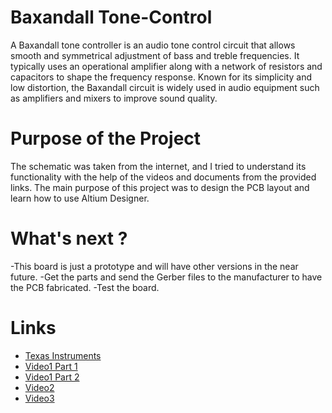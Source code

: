 # Baxandall Tone-Control

A Baxandall tone controller is an audio tone control circuit that allows smooth and symmetrical adjustment of bass and treble frequencies. It typically uses an operational amplifier along with a network of resistors and capacitors to shape the frequency response. Known for its simplicity and low distortion, the Baxandall circuit is widely used in audio equipment such as amplifiers and mixers to improve sound quality.

# Purpose of the Project
The schematic was taken from the internet, and I tried to understand its functionality with the help of the videos and documents from the provided links.
The main purpose of this project was to design the PCB layout and learn how to use Altium Designer.



# What's next ?
-This board is just a prototype and will have other versions in the near future.
-Get the parts and send the Gerber files to the manufacturer to have the PCB fabricated.
-Test the board.


# Links
- [Texas Instruments](https://www.ti.com/lit/an/sloa042/sloa042.pdf?ts=1754303317043)
- [Video1 Part 1](https://www.youtube.com/watch?v=f8DllUXnWA0&ab_channel=RPSProject)
- [Video1 Part 2](https://www.youtube.com/watch?v=HdSh7qDPsCI&ab_channel=RPSProject)
- [Video2](https://www.youtube.com/watch?v=oMasTArK0LQ&ab_channel=ALPHALab)
- [Video3](https://github.com/biziro3/baxandall-tone-control/edit/main/README.md)
